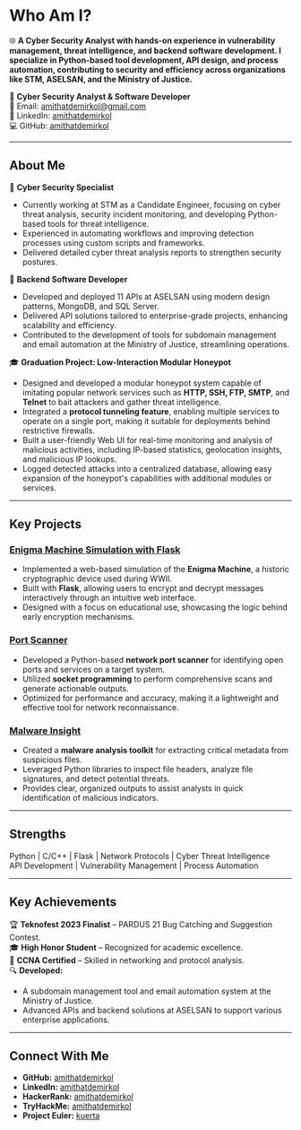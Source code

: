 # Who Am I?

🌐 **A Cyber Security Analyst with hands-on experience in vulnerability management, threat intelligence, and backend software development. I specialize in Python-based tool development, API design, and process automation, contributing to security and efficiency across organizations like STM, ASELSAN, and the Ministry of Justice.**  

🌟 **Cyber Security Analyst & Software Developer**  
📧 Email: [amithatdemirkol@gmail.com](mailto:amithatdemirkol@gmail.com)  
🔗 LinkedIn: [amithatdemirkol](https://www.linkedin.com/in/amithatdemirkol/)  
💻 GitHub: [amithatdemirkol](https://github.com/amithatdemirkol)  

---

## About Me  

🚀 **Cyber Security Specialist**  
- Currently working at STM as a Candidate Engineer, focusing on cyber threat analysis, security incident monitoring, and developing Python-based tools for threat intelligence.  
- Experienced in automating workflows and improving detection processes using custom scripts and frameworks.  
- Delivered detailed cyber threat analysis reports to strengthen security postures.

🚀 **Backend Software Developer**  
- Developed and deployed 11 APIs at ASELSAN using modern design patterns, MongoDB, and SQL Server.  
- Delivered API solutions tailored to enterprise-grade projects, enhancing scalability and efficiency.  
- Contributed to the development of tools for subdomain management and email automation at the Ministry of Justice, streamlining operations.

🎓 **Graduation Project: Low-Interaction Modular Honeypot**  
- Designed and developed a modular honeypot system capable of imitating popular network services such as **HTTP, SSH, FTP, SMTP**, and **Telnet** to bait attackers and gather threat intelligence.  
- Integrated a **protocol tunneling feature**, enabling multiple services to operate on a single port, making it suitable for deployments behind restrictive firewalls.  
- Built a user-friendly Web UI for real-time monitoring and analysis of malicious activities, including IP-based statistics, geolocation insights, and malicious IP lookups.  
- Logged detected attacks into a centralized database, allowing easy expansion of the honeypot's capabilities with additional modules or services.  

---

## Key Projects  

### [Enigma Machine Simulation with Flask](https://github.com/amithatdemirkol/enigma-flask)  
- Implemented a web-based simulation of the **Enigma Machine**, a historic cryptographic device used during WWII.  
- Built with **Flask**, allowing users to encrypt and decrypt messages interactively through an intuitive web interface.  
- Designed with a focus on educational use, showcasing the logic behind early encryption mechanisms.

### [Port Scanner](https://github.com/amithatdemirkol/port-scanner)  
- Developed a Python-based **network port scanner** for identifying open ports and services on a target system.  
- Utilized **socket programming** to perform comprehensive scans and generate actionable outputs.  
- Optimized for performance and accuracy, making it a lightweight and effective tool for network reconnaissance.

### [Malware Insight](https://github.com/amithatdemirkol/malware-insight)  
- Created a **malware analysis toolkit** for extracting critical metadata from suspicious files.  
- Leveraged Python libraries to inspect file headers, analyze file signatures, and detect potential threats.  
- Provides clear, organized outputs to assist analysts in quick identification of malicious indicators.

---

## Strengths  

Python | C/C++ | Flask | Network Protocols | Cyber Threat Intelligence  
API Development | Vulnerability Management | Process Automation  

---

## Key Achievements  

🏆 **Teknofest 2023 Finalist** – PARDUS 21 Bug Catching and Suggestion Contest.  
🎓 **High Honor Student** – Recognized for academic excellence.  
🚀 **CCNA Certified** – Skilled in networking and protocol analysis.  
🔍 **Developed:**  
  - A subdomain management tool and email automation system at the Ministry of Justice.  
  - Advanced APIs and backend solutions at ASELSAN to support various enterprise applications.  

---

## Connect With Me  

- **GitHub:** [amithatdemirkol](https://github.com/amithatdemirkol)  
- **LinkedIn:** [amithatdemirkol](https://www.linkedin.com/in/amithatdemirkol/)  
- **HackerRank:** [amithatdemirkol](https://www.hackerrank.com/profile/20_amithatdkol)  
- **TryHackMe:** [amithatdemirkol](https://tryhackme.com/p/kuerta)  
- **Project Euler:** [kuerta](https://projecteuler.net/profile/kuerta)  
